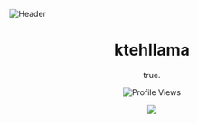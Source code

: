
![Header](https://cdn.discordapp.com/attachments/813583910435946497/975840575582519296/banner_top_3.png)

<h1 align="center">ktehllama</h1>
<p align="center">true.</p>
  <p align="center">
    <img src="https://komarev.com/ghpvc/?username=ktehllama&style=for-the-badge&color=red" alt="Profile Views">
  </p>
</a>

<p align="center">
  <img src="https://discord.c99.nl/widget/theme-4/680154732567855259.png"/>
  <br />
  <br />
</p>
